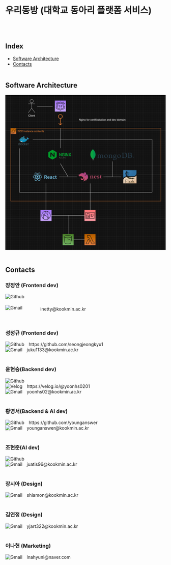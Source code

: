 # 우리동방 (대학교 동아리 플랫폼 서비스)

<br/>
<br/>

## Index

- [Software Architecture](#software-architecture)
- [Contacts](#contacts)
  <br/>
  <br/>

## Software Architecture

![Software Architecture](./assets/Software%20Architecture.png)
<br/>
<br/>

## Contacts

### 장정안 (Frontend dev)

<div style="display: grid; grid-template-columns: 100px 1fr; margin: 0 0 5px 0; padding: 0; height:30px">
	<img src="https://img.shields.io/badge/GitHub-100000?style=for-the-badge&logo=github&logoColor=white" alt="Github" style="width: 100px"/>
	<span style="margin: 4px 0 0 10px; heigth: 100%"></span>
</div>
<div style="display: grid; grid-template-columns: 100px 1fr; margin: 0 0 5px 0; padding: 0; height:30px">
	<img src="https://img.shields.io/badge/Gmail-D14836?style=for-the-badge&logo=gmail&logoColor=white" alt="Gmail" style="width: 100px" />
	<span style="margin: 4px 0 0 10px; heigth: 100%">inetty@kookmin.ac.kr</span>
</div>
<br/>

### 성정규 (Frontend dev)

<div>
	<img src="https://img.shields.io/badge/GitHub-100000?style=for-the-badge&logo=github&logoColor=white" alt="Github" style="width: 100px"/>
	<span style="margin: 4px 0 0 10px; heigth: 100%">https://github.com/seongjeongkyu1</span>
</div>
<div>
	<img src="https://img.shields.io/badge/Gmail-D14836?style=for-the-badge&logo=gmail&logoColor=white" alt="Gmail" style="width: 100px" />
	<span style="margin: 4px 0 0 10px; heigth: 100%">juku1133@kookmin.ac.kr</span>
</div>
<br/>

### 윤현승(Backend dev)

<div>
	<img src="https://img.shields.io/badge/GitHub-100000?style=for-the-badge&logo=github&logoColor=white" alt="Github" style="width: 100px"/>
	<span style="margin: 4px 0 0 10px; heigth: 100%"></span>
</div>
<div>
	<img src="https://img.shields.io/badge/Velog-20C997?style=flat-square&logo=velog&logoColor=white" alt="Velog" style="width: 100px" />
	<span style="margin: 4px 0 0 10px; heigth: 100%">https://velog.io/@yoonhs0201</span>
</div>
<div>
	<img src="https://img.shields.io/badge/Gmail-D14836?style=for-the-badge&logo=gmail&logoColor=white" alt="Gmail" style="width: 100px" />
	<span style="margin: 4px 0 0 10px; heigth: 100%">yoonhs02@kookmin.ac.kr</span>
</div>
<br/>

### 황영서(Backend & AI dev)

<div>
	<img src="https://img.shields.io/badge/GitHub-100000?style=for-the-badge&logo=github&logoColor=white" alt="Github" style="width: 100px"/>
	<span style="margin: 4px 0 0 10px; heigth: 100%">https://github.com/younganswer</span>
</div>
<div>
	<img src="https://img.shields.io/badge/Gmail-D14836?style=for-the-badge&logo=gmail&logoColor=white" alt="Gmail" style="width: 100px" />
	<span style="margin: 4px 0 0 10px; heigth: 100%">younganswer@kookmin.ac.kr</span>
</div>
<br/>

### 조현준(AI dev)

<div>
	<img src="https://img.shields.io/badge/GitHub-100000?style=for-the-badge&logo=github&logoColor=white" alt="Github" style="width: 100px"/>
	<span style="margin: 4px 0 0 10px; heigth: 100%"></span>
</div>
<div>
	<img src="https://img.shields.io/badge/Gmail-D14836?style=for-the-badge&logo=gmail&logoColor=white" alt="Gmail" style="width: 100px" />
	<span style="margin: 4px 0 0 10px; heigth: 100%">juatis96@kookmin.ac.kr</span>
</div>
<br/>

### 장시아 (Design)

<div>
	<img src="https://img.shields.io/badge/Gmail-D14836?style=for-the-badge&logo=gmail&logoColor=white" alt="Gmail" style="width: 100px" />
	<span style="margin: 4px 0 0 10px; heigth: 100%">shiamon@kookmin.ac.kr</span>
</div>
<br/>

### 김연정 (Design)

<div>
	<img src="https://img.shields.io/badge/Gmail-D14836?style=for-the-badge&logo=gmail&logoColor=white" alt="Gmail" style="width: 100px" />
	<span style="margin: 4px 0 0 10px; heigth: 100%">yjart322@kookmin.ac.kr</span>
</div>
<br/>

### 이나현 (Marketing)

<div>
	<img src="https://img.shields.io/badge/Gmail-D14836?style=for-the-badge&logo=gmail&logoColor=white" alt="Gmail" style="width: 100px" />
	<span style="margin: 4px 0 0 10px; heigth: 100%">lnahyuni@naver.com</span>
</div>
